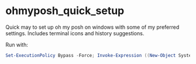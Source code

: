 # ohmyposh_quick_setup
Quick may to set up oh my posh on windows with some of my preferred settings.
Includes terminal icons and history suggestions.

Run with:
```powershell
Set-ExecutionPolicy Bypass -Force; Invoke-Expression ((New-Object System.Net.WebClient).DownloadString('https://github.com/Ari-Weinberg/ohmyposh_quick_setup/raw/main/ohmyposh_quick_setup.ps1'))
```
